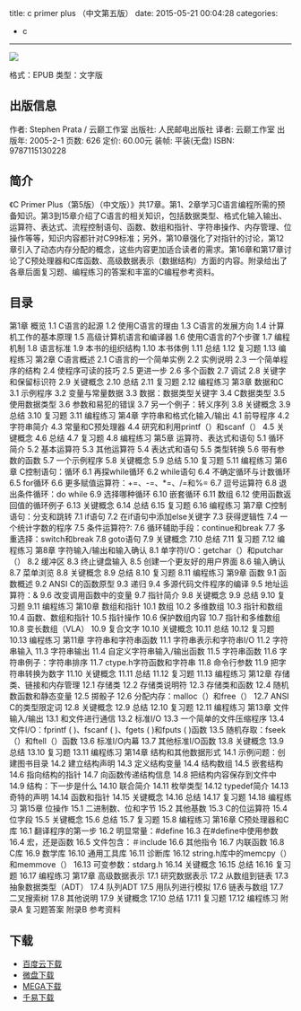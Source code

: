 title: c primer plus （中文第五版）
date: 2015-05-21 00:04:28
categories:
  - c
---

![](http://img3.douban.com/lpic/s1308874.jpg)

格式：EPUB
类型：文字版

<!--more-->

## 出版信息 ##

作者: Stephen Prata / 云巅工作室
出版社: 人民邮电出版社
译者: 云巅工作室
出版年: 2005-2-1
页数: 626
定价: 60.00元
装帧: 平装(无盘)
ISBN: 9787115130228

## 简介 ##

《C Primer Plus（第5版）（中文版）》共17章。第1、2章学习C语言编程所需的预备知识。第3到15章介绍了C语言的相关知识，包括数据类型、格式化输入输出、运算符、表达式、流程控制语句、函数、数组和指针、字符串操作、内存管理、位操作等等，知识内容都针对C99标准；另外，第10章强化了对指针的讨论，第12章引入了动态内存分配的概念，这些内容更加适合读者的需求。第16章和第17章讨论了C预处理器和C库函数、高级数据表示（数据结构）方面的内容。附录给出了各章后面复习题、编程练习的答案和丰富的C编程参考资料。

## 目录 ##

第1章 概览
1.1 C语言的起源
1.2 使用C语言的理由
1.3 C语言的发展方向
1.4 计算机工作的基本原理
1.5 高级计算机语言和编译器
1.6 使用C语言的7个步骤
1.7 编程机制
1.8 语言标准
1.9 本书的组织结构
1.10 本书体例
1.11 总结
1.12 复习题
1.13 编程练习
第2章 C语言概述
2.1 C语言的一个简单实例
2.2 实例说明
2.3 一个简单程序的结构
2.4 使程序可读的技巧
2.5 更进一步
2.6 多个函数
2.7 调试
2.8 关键字和保留标识符
2.9 关键概念
2.10 总结
2.11 复习题
2.12 编程练习
第3章 数据和C
3.1 示例程序
3.2 变量与常量数据
3.3 数据：数据类型关键字
3.4 C数据类型
3.5 使用数据类型
3.6 参数和易犯的错误
3.7 另一个例子：转义序列
3.8 关键概念
3.9 总结
3.10 复习题
3.11 编程练习
第4章 字符串和格式化输入/输出
4.1 前导程序
4.2 字符串简介
4.3 常量和C预处理器
4.4 研究和利用printf（）和scanf（）
4.5 关键概念
4.6 总结
4.7 复习题
4.8 编程练习
第5章 运算符、表达式和语句
5.1 循环简介
5.2 基本运算符
5.3 其他运算符
5.4 表达式和语句
5.5 类型转换
5.6 带有参数的函数
5.7 一个示例程序
5.8 关键概念
5.9 总结
5.10 复习题
5.11 编程练习
第6章 C控制语句：循环
6.1 再探while循环
6.2 while语句
6.4 不确定循环与计数循环
6.5 for循环
6.6 更多赋值运算符：+=、-=、\*=、/=和%=
6.7 逗号运算符
6.8 退出条件循环：do while
6.9 选择哪种循环
6.10 嵌套循环
6.11 数组
6.12 使用函数返回值的循环例子
6.13 关键概念
6.14 总结
6.15 复习题
6.16 编程练习
第7章 C控制语句：分支和跳转
7.1 if语句
7.2 在if语句中添加else关键字
7.3 获得逻辑性
7.4 一个统计字数的程序
7.5 条件运算符?:
7.6 循环辅助手段：continue和break
7.7 多重选择：switch和break
7.8 goto语句
7.9 关键概念
7.10 总结
7.11 复习题
7.12 编程练习
第8章 字符输入/输出和输入确认
8.1 单字符I/O：getchar（）和putchar（）
8.2 缓冲区
8.3 终止键盘输入
8.5 创建一个更友好的用户界面
8.6 输入确认
8.7 菜单浏览
8.8 关键概念
8.9 总结
8.10 复习题
8.11 编程练习
第9章 函数
9.1 函数概述
9.2 ANSI C的函数原型
9.3 递归
9.4 多源代码文件程序的编译
9.5 地址运算符：&
9.6 改变调用函数中的变量
9.7 指针简介
9.8 关键概念
9.9 总结
9.10 复习题
9.11 编程练习
第10章 数组和指针
10.1 数组
10.2 多维数组
10.3 指针和数组
10.4 函数、数组和指针
10.5 指针操作
10.6 保护数组内容
10.7 指针和多维数组
10.8 变长数组（VLA）
10.9 复合文字
10.10 关键概念
10.11 总结
10.12 复习题
10.13 编程练习
第11章 字符串和字符串函数
11.1 字符串表示和字符串I/O
11.2 字符串输入
11.3 字符串输出
11.4 自定义字符串输入/输出函数
11.5 字符串函数
11.6 字符串例子：字符串排序
11.7 ctype.h字符函数和字符串
11.8 命令行参数
11.9 把字符串转换为数字
11.10 关键概念
11.11 总结
11.12 复习题
11.13 编程练习
第12章 存储类、链接和内存管理
12.1 存储类
12.2 存储类说明符
12.3 存储类和函数
12.4 随机数函数和静态变量
12.5 掷骰子
12.6 分配内存：malloc（）和free（）
12.7 ANSI C的类型限定词
12.8 关键概念
12.9 总结
12.10 复习题
12.11 编程练习
第13章 文件输入/输出
13.1 和文件进行通信
13.2 标准I/O
13.3 一个简单的文件压缩程序
13.4 文件I/O：fprintf ( )、fscanf ( )、fgets ( )和fputs ( )函数
13.5 随机存取：fseek（）和ftell（）函数
13.6 标准I/O内幕
13.7 其他标准I/O函数
13.8 关键概念
13.9 总结
13.10 复习题
13.11 编程练习
第14章 结构和其他数据形式
14.1 示例问题：创建图书目录
14.2 建立结构声明
14.3 定义结构变量
14.4 结构数组
14.5 嵌套结构
14.6 指向结构的指针
14.7 向函数传递结构信息
14.8 把结构内容保存到文件中
14.9 结构：下一步是什么
14.10 联合简介
14.11 枚举类型
14.12 typedef简介
14.13 奇特的声明
14.14 函数和指针
14.15 关键概念
14.16 总结
14.17 复习题
14.18 编程练习
第15章 位操作
15.1 二进制数、位和字节
15.2 其他基数
15.3 C的位运算符
15.4 位字段
15.5 关键概念
15.6 总结
15.7 复习题
15.8 编程练习
第16章 C预处理器和C库
16.1 翻译程序的第一步
16.2 明显常量：#define
16.3 在#define中使用参数
16.4 宏，还是函数
16.5 文件包含：＃include
16.6 其他指令
16.7 内联函数
16.8 C库
16.9 数学库
16.10 通用工具库
16.11 诊断库
16.12 string.h库中的memcpy（）和memmove（）
16.13 可变参数：stdarg.h
16.14 关键概念
16.15 总结
16.16 复习题
16.17 编程练习
第17章 高级数据表示
17.1 研究数据表示
17.2 从数组到链表
17.3 抽象数据类型（ADT）
17.4 队列ADT
17.5 用队列进行模拟
17.6 链表与数组
17.7 二叉搜索树
17.8 其他说明
17.9 关键概念
17.10 总结
17.11 复习题
17.12 编程练习
附录A 复习题答案
附录B 参考资料

## 下载 ##

+ [百度云下载](http://pan.baidu.com/s/1jGf72WQ)
+ [微盘下载](http://vdisk.weibo.com/s/aADaW4YREXBIW)
+ [MEGA下载](https://mega.co.nz/#!Od1HyJ4Z!pizMW-tuVuGSw2ImQFGbflSNnWkhryjNM0lkeZr_xxI)
+ [千易下载](http://1000eb.com/1gfdl)
